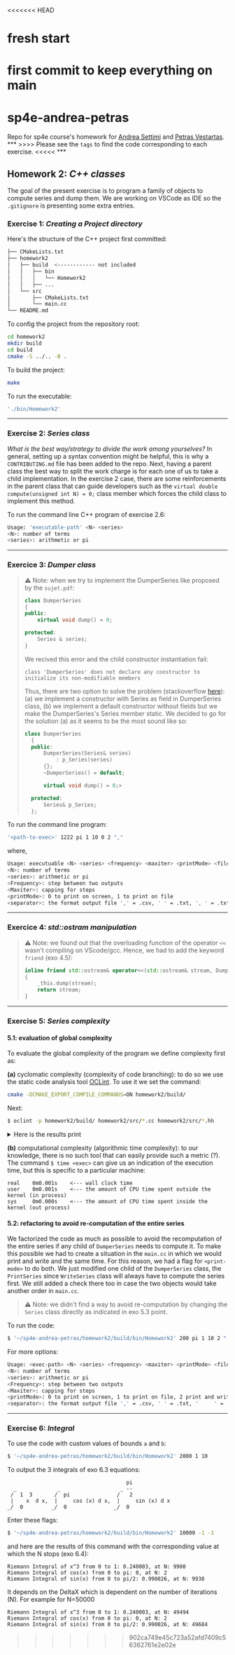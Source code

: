 <<<<<<< HEAD
# fresh start
first commit to keep everything on main
=======

# sp4e-andrea-petras
Repo for sp4e course's homework for [Andrea Settimi](andrea.settimi@epfl.ch) and [Petras Vestartas](petras.vestartas@epfl.ch).
*** >>>> Please see the `tags` to find the code corresponding to each exercise. <<<<< ***

## Homework 2: *C++ classes*

The goal of the present exercise is to program a family of objects to compute series and dump them.
We are working on VSCode as IDE so the `.gitignore` is presenting some extra entries.

### Exercise 1: *Creating a Project directory*
Here's the structure of the C++ project first committed:
```bash
├── CMakeLists.txt
├── homework2
│   ├── build  <------------ not included
│   │   ├── bin
│   │   │   └── Homework2
│   │   ├── ...
│   └── src
│       ├── CMakeLists.txt
│       └── main.cc
└── README.md
```
To config the project from the repository root:
```bash
cd homework2
mkdir build
cd build
cmake -S ../.. -B .
```

To build the project:
```bash
make
```

To run the executable:
```bash
'./bin/Homework2'
```
---
### Exercise 2: *Series class*

*What is the best way/strategy to divide the work among yourselves?* In general, setting up a syntax convention might be helpful, this is why a `CONTRIBUTING.md` file has been added to the repo. Next, having a parent class the best way to split the work charge is for each one of us to take a child implementation. In the exercise 2 case, there are some reinforcements in the parent class that can guide developers such as the `virtual double compute(unsigned int N) = 0;` class member which forces the child class to implement this method.

To run the command line C++ program of exercise 2.6:
```bash
Usage: 'executable-path' <N> <series>
<N>: number of terms
<series>: arithmetic or pi
```

---
### Exercice 3: *Dumper class*

> ⚠️ Note: when we try to implement the DumperSeries like proposed by the `sujet.pdf`:
> ```cpp
> class DumperSeries
> {
> public:
>     virtual void dump() = 0;
> 
> protected:
>     Series & series;
> }
> ```
> We recived this error and the child constructor instantiation fail:
> ```
> class 'DumperSeries' does not declare any constructor to initialize its non-modifiable members
> ```
> Thus, there are two option to solve the problem (stackoverflow [here](https://stackoverflow.com/questions/15451840/why-cant-we-initialize-class-members-at-their-declaration)): (a) we implement a constructor with Series as field in DumperSeries class, (b) we implement a default constructor without fields but we make the DumperSeries's Series member static. We decided to go for the solution (a) as it seems to be the most sound like so:
> ```cpp
> class DumperSeries
>   {
>   public:
>       DumperSeries(Series& series)
>           : p_Series(series)
>       {};
>       ~DumperSeries() = default;
> 
>       virtual void dump() = 0;>
> 
>   protected:
>       Series& p_Series;
>   };
> ```

To run the command line program:
```bash
'<path-to-exec>' 1222 pi 1 10 0 2 ","
```
where,
```bash
Usage: executuable <N> <series> <frequency> <maxiter> <printMode> <fileformat>
<N>: number of terms
<series>: arithmetic or pi
<Frequency>: step between two outputs
<Maxiter>: capping for steps
<printMode>: 0 to print on screen, 1 to print on file
<separator>: the format output file ',' = .csv, ' ' = .txt, ', ' = .txt, '|' = .psv
```

---
### Exercice 4: *std::ostram manipulation*

> ⚠️ Note: we found out that the overloading function of the operator `<<` wasn't compiling on VScode/gcc. Hence, we had to add the keyword `friend` (exo 4.5):
> ```cpp
> inline friend std::ostream& operator<<(std::ostream& stream, DumperSeries& _this)
> {
>     _this.dump(stream);
>     return stream;
> }
> ```

---
### Exercise 5: *Series complexity*

#### 5.1: evaluation of global complexity

To evaluate the global complexity of the program we define complexity first as:

**(a)** cyclomatic complexity (complexity of code branching): to do so we use the static code analysis tool [OCLint](https://oclint.org/). To use it we set the command:
```bash
cmake -DCMAKE_EXPORT_COMPILE_COMMANDS=ON homework2/build/
```
Next:
```bash
$ oclint -p homework2/build/ homework2/src/*.cc homework2/src/*.hh
```
<details><summary>Here is the results print</summary>

```bash
Compiler Warnings:

/usr/lib/gcc/x86_64-linux-gnu/11/../../../../include/c++/11/bits/unique_ptr.h:85:2: delete called on 'SCPP::Series' that is abstract but has non-virtual destructor


OCLint Report

Summary: TotalFiles=11 FilesWithViolations=11 P1=0 P2=11 P3=23 

/home/as/sp4e-andrea-petras/homework2/src/compute_arithmetic.cc:6:39: short variable name [naming|P3] Length of variable name `N` is 1, which is shorter than the threshold of 3
/home/as/sp4e-andrea-petras/homework2/src/compute_pi.cc:6:31: short variable name [naming|P3] Length of variable name `N` is 1, which is shorter than the threshold of 3
/home/as/sp4e-andrea-petras/homework2/src/compute_pi.cc:8:9: short variable name [naming|P3] Length of variable name `pi` is 2, which is shorter than the threshold of 3
/home/as/sp4e-andrea-petras/homework2/src/main.cc:18:1: long line [size|P3] Line with 114 characters exceeds limit of 100
/home/as/sp4e-andrea-petras/homework2/src/main.cc:20:1: long line [size|P3] Line with 121 characters exceeds limit of 100
/home/as/sp4e-andrea-petras/homework2/src/main.cc:26:1: long line [size|P3] Line with 118 characters exceeds limit of 100
/home/as/sp4e-andrea-petras/homework2/src/main.cc:30:1: long line [size|P3] Line with 113 characters exceeds limit of 100
/home/as/sp4e-andrea-petras/homework2/src/main.cc:32:5: short variable name [naming|P3] Length of variable name `N` is 1, which is shorter than the threshold of 3
/home/as/sp4e-andrea-petras/homework2/src/main.cc:42:5: short variable name [naming|P3] Length of variable name `s` is 1, which is shorter than the threshold of 3
/home/as/sp4e-andrea-petras/homework2/src/main.cc:60:5: short variable name [naming|P3] Length of variable name `os` is 2, which is shorter than the threshold of 3
/home/as/sp4e-andrea-petras/homework2/src/main.cc:61:5: short variable name [naming|P3] Length of variable name `p` is 1, which is shorter than the threshold of 3
/home/as/sp4e-andrea-petras/homework2/src/main.cc:62:5: short variable name [naming|P3] Length of variable name `w` is 1, which is shorter than the threshold of 3
/home/as/sp4e-andrea-petras/homework2/src/main.cc:13:1: long method [size|P3] Method with 62 lines exceeds limit of 50
/home/as/sp4e-andrea-petras/homework2/src/main.cc:13:1: high ncss method [size|P2] Method of 37 non-commenting source statements exceeds limit of 30
/home/as/sp4e-andrea-petras/homework2/src/print_series.cc:10:28: short variable name [naming|P3] Length of variable name `os` is 2, which is shorter than the threshold of 3
/home/as/sp4e-andrea-petras/homework2/src/print_series.cc:10:5: avoid default arguments on virtual methods [design|P3] 
/home/as/sp4e-andrea-petras/homework2/src/write_series.cc:11:28: short variable name [naming|P3] Length of variable name `os` is 2, which is shorter than the threshold of 3
/home/as/sp4e-andrea-petras/homework2/src/compute_arithmetic.hh:6:5: destructor of virtual class [convention|P2] class ComputeArithmetic should have a virtual destructor ~ComputeArithmetic()
/home/as/sp4e-andrea-petras/homework2/src/compute_arithmetic.hh:12:24: short variable name [naming|P3] Length of variable name `N` is 1, which is shorter than the threshold of 3
/home/as/sp4e-andrea-petras/homework2/src/series.hh:7:5: base class destructor should be virtual or protected [convention|P2] ~Series() should be protected or virtual according to class ComputeArithmetic
/home/as/sp4e-andrea-petras/homework2/src/compute_pi.hh:6:5: destructor of virtual class [convention|P2] class ComputePi should have a virtual destructor ~ComputePi()
/home/as/sp4e-andrea-petras/homework2/src/compute_pi.hh:12:24: short variable name [naming|P3] Length of variable name `N` is 1, which is shorter than the threshold of 3
/home/as/sp4e-andrea-petras/homework2/src/series.hh:7:5: base class destructor should be virtual or protected [convention|P2] ~Series() should be protected or virtual according to class ComputePi
/home/as/sp4e-andrea-petras/homework2/src/dumper_series.hh:7:5: destructor of virtual class [convention|P2] class DumperSeries should have a virtual destructor ~DumperSeries()
/home/as/sp4e-andrea-petras/homework2/src/dumper_series.hh:15:27: short variable name [naming|P3] Length of variable name `os` is 2, which is shorter than the threshold of 3
/home/as/sp4e-andrea-petras/homework2/src/print_series.hh:10:5: destructor of virtual class [convention|P2] class PrintSeries should have a virtual destructor ~PrintSeries()
/home/as/sp4e-andrea-petras/homework2/src/print_series.hh:20:27: short variable name [naming|P3] Length of variable name `os` is 2, which is shorter than the threshold of 3
/home/as/sp4e-andrea-petras/homework2/src/print_series.hh:20:9: avoid default arguments on virtual methods [design|P3] 
/home/as/sp4e-andrea-petras/homework2/src/dumper_series.hh:7:5: base class destructor should be virtual or protected [convention|P2] ~DumperSeries() should be protected or virtual according to class PrintSeries
/home/as/sp4e-andrea-petras/homework2/src/series.hh:7:5: destructor of virtual class [convention|P2] class Series should have a virtual destructor ~Series()
/home/as/sp4e-andrea-petras/homework2/src/series.hh:13:32: short variable name [naming|P3] Length of variable name `N` is 1, which is shorter than the threshold of 3
/home/as/sp4e-andrea-petras/homework2/src/write_series.hh:11:5: destructor of virtual class [convention|P2] class WriteSeries should have a virtual destructor ~WriteSeries()
/home/as/sp4e-andrea-petras/homework2/src/write_series.hh:21:27: short variable name [naming|P3] Length of variable name `os` is 2, which is shorter than the threshold of 3
/home/as/sp4e-andrea-petras/homework2/src/dumper_series.hh:7:5: base class destructor should be virtual or protected [convention|P2] ~DumperSeries() should be protected or virtual according to class WriteSeries

[OCLint (https://oclint.org) v22.02]

oclint: error: violations exceed threshold
P1=0[0] P2=11[10] P3=23[20] 
```
</details>

**(b)** computational complexity (algorithmic time complexity): to our knowledge, there is no such tool that can easily provide such a metric (?). The command `$ time <exec>` can give us an indication of the execution time, but this is specific to a particular machine:
```
real    0m0.001s    <--- wall clock time
user    0m0.001s    <--- the amount of CPU time spent outside the kernel (in process)
sys     0m0.000s    <--- the amount of CPU time spent inside the kernel (out process)
```

#### 5.2: refactoring to avoid re-computation of the entire series

We factorized the code as much as possible to avoid the recomputation of the entire series if any child of `DumperSeries` needs to compute it. To make this possible we had to create a situation in the `main.cc` in which we would print and write and the same time. For this reason, we had a flag for `<print-mode>` to do both. We just modified one child of the `DumperSeries` class, the `PrintSeries` since `WriteSeries` class will always have to compute the series first. We still added a check there too in case the two objects would take another order in `main.cc`.

> ⚠️ Note: we didn't find a way to avoid re-computation by changing the `Series` class directly as indicated in exo 5.3 point.

To run the code:
```bash
$ '~/sp4e-andrea-petras/homework2/build/bin/Homework2' 200 pi 1 10 2 ","
```
For more options:
```bash
Usage: <exec-path> <N> <series> <frequency> <maxiter> <printMode> <fileformat>
<N>: number of terms
<series>: arithmetic or pi
<Frequency>: step between two outputs
<Maxiter>: capping for steps
<printMode>: 0 to print on screen, 1 to print on file, 2 print and write on file
<separator>: the format output file ',' = .csv, ' ' = .txt, '     ' = .txt, '|' = .psv
```
---

### Exercise 6: *Integral*
To use the code with custom values of bounds `a` and `b`:
```bash
$ '~/sp4e-andrea-petras/homework2/build/bin/Homework2' 2000 1 10
```
To output the 3 integrals of exo 6.3 equations:

```
                                      pi            
  _             _                   _ --            
 /  1  3       /  pi               /   2            
 |    x  d x,  |     cos (x) d x,  |     sin (x) d x
_/  0         _/  0               _/  0             

```
Enter these flags:
```bash
$ '~/sp4e-andrea-petras/homework2/build/bin/Homework2' 10000 -1 -1
```
and here are the results of this command with the corresponding value at which the N stops (exo 6.4):
```
Riemann Integral of x^3 from 0 to 1: 0.240003, at N: 9900
Riemann Integral of cos(x) from 0 to pi: 0, at N: 2
Riemann Integral of sin(x) from 0 to pi/2: 0.990026, at N: 9938
```
It depends on the DeltaX which is dependent on the number of iterations (N). For example for N=50000
```
Riemann Integral of x^3 from 0 to 1: 0.240003, at N: 49494
Riemann Integral of cos(x) from 0 to pi: 0, at N: 2
Riemann Integral of sin(x) from 0 to pi/2: 0.990026, at N: 49684
```
>>>>>>> 902ca749e45c723a52afd7409c56362761e2e02e

